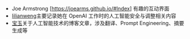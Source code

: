 * Joe Armstrong [https://joearms.github.io/#Index] 有趣的互动界面
* [ lilianweng](https://lilianweng.github.io/)主要记录她在 OpenAI 工作时的人工智能安全与调整相关内容
* [宝玉](https://baoyu.io/blog)关于人工智能技术的博客文章，涉及翻译、Prompt Engineering、摘要生成等
